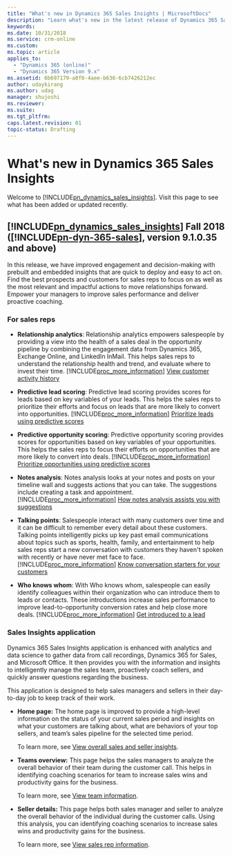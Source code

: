 ```yaml
---
title: "What's new in Dynamics 365 Sales Insights | MicrosoftDocs"
description: "Learn what's new in the latest release of Dynamics 365 Sales Insights."
keywords: 
ms.date: 10/31/2018
ms.service: crm-online
ms.custom: 
ms.topic: article
applies_to:
  - "Dynamics 365 (online)"
  - "Dynamics 365 Version 9.x"
ms.assetid: 6b697179-a0f0-4aee-b636-6cb7426212ec
author: udaykirang
ms.author: udag
manager: shujoshi
ms.reviewer: 
ms.suite: 
ms.tgt_pltfrm: 
caps.latest.revision: 01
topic-status: Drafting
---
```


# What's new in Dynamics 365 Sales Insights

Welcome to [!INCLUDE[pn_dynamics_sales_insights](../includes/pn-dynamics-sales-insights.md)]. Visit this page to see what has been added or updated recently.

## [!INCLUDE[pn_dynamics_sales_insights](../includes/pn-dynamics-sales-insights.md)] Fall 2018 ([!INCLUDE[pn-dyn-365-sales](../includes/pn-dyn-365-sales.md)], version 9.1.0.35 and above)

In this release, we have improved engagement and decision-making with prebuilt and embedded insights that are quick to deploy and easy to act on. Find the best prospects and customers for sales reps to focus on as well as the most relevant and impactful actions to move relationships forward. Empower your managers to improve sales performance and deliver proactive coaching.

### For sales reps

- **Relationship analytics**: Relationship analytics empowers salespeople by providing a view into the health of a sales deal in the opportunity pipeline by combining the engagement data from Dynamics 365, Exchange Online, and LinkedIn InMail. This helps sales reps to understand the relationship health and trend, and evaluate where to invest their time. [!INCLUDE[proc_more_information](../includes/proc-more-information.md)] [View customer activity history](../sales/relationship-analytics.md)

- **Predictive lead scoring**: Predictive lead scoring provides scores for leads based on key variables of your leads. This helps the sales reps to prioritize their efforts and focus on leads that are more likely to convert into opportunities. [!INCLUDE[proc_more_information](../includes/proc-more-information.md)] [Prioritize leads using predictive scores](../sales/work-predictive-lead-scoring.md)

- **Predictive opportunity scoring**: Predictive opportunity scoring provides scores for opportunities based on key variables of your opportunities. This helps the sales reps to focus their efforts on opportunities that are more likely to convert into deals. [!INCLUDE[proc_more_information](../includes/proc-more-information.md)] [Prioritize opportunities using predictive scores](../sales/work-predictive-opportunity-scoring.md)

- **Notes analysis**: Notes analysis looks at your notes and posts on your timeline wall and suggests actions that you can take. The suggestions include creating a task and appointment. [!INCLUDE[proc_more_information](../includes/proc-more-information.md)] [How notes analysis assists you with suggestions](../sales/notes-analysis.md)

- **Talking points**: Salespeople interact with many customers over time and it can be difficult to remember every detail about these customers. Talking points intelligently picks up key past email communications about topics such as sports, health, family, and entertainment to help sales reps start a new conversation with customers they haven't spoken with recently or have never met face to face. [!INCLUDE[proc_more_information](../includes/proc-more-information.md)] [Know conversation starters for your customers](../sales/talking-points.md)

- **Who knows whom**: With Who knows whom, salespeople can easily identify colleagues within their organization who can introduce them to leads or contacts. These introductions increase sales performance to improve lead-to-opportunity conversion rates and help close more deals. [!INCLUDE[proc_more_information](../includes/proc-more-information.md)] [Get introduced to a lead](../sales/who-knows-whom.md)

### Sales Insights application

Dynamics 365 Sales Insights application is enhanced with analytics and data science to gather data from call recordings, Dynamics 365 for Sales, and Microsoft Office. It then provides you with the information and insights to intelligently manage the sales team, proactively coach sellers, and quickly answer questions regarding the business. 
 
This application is designed to help sales managers and sellers in their day-to-day job to keep track of their work. 

- **Home page:** The home page is improved to provide a high-level information on the status of your current sales period and insights on what your customers are talking about, what are behaviors of your top sellers, and team’s sales pipeline for the selected time period. 

    To learn more, see [View overall sales and seller insights](dynamics365-sales-insights-app-home-page.md).

- **Teams overview:** This page helps the sales managers to analyze the overall behavior of their team during the customer call. This helps in identifying coaching scenarios for team to increase sales wins and productivity gains for the business. 

    To learn more, see [View team information](conversation-intelligence-team-overview.md).

- **Seller details:** This page helps both sales manager and seller to analyze the overall behavior of the individual during the customer calls. Using this analysis, you can identifying coaching scenarios to increase sales wins and productivity gains for the business.

    To learn more, see [View sales rep information](conversation-intelligence-seller-details.md).
